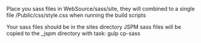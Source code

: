 Place you sass files in WebSource/sass/site,
they will combined to a single file /Public/css/style.css
when running the build scripts

Your sass files should be in the sites directory
JSPM sass files will be copied to the _jspm directory with task: gulp cp-sass
